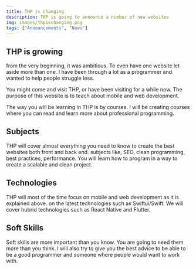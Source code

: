 ```yaml
---
title: THP is changing
description: THP is going to announce a number of new websites
img: images/thpischanging.png
tags: ["Announcements", "News"]
---
```


## THP is growing

from the very beginning, it was ambitious. To even have one website let aside more than one.
I have been through a lot as a programmer and wanted to help people struggle less.

You might come and visit THP, or have been visiting for a while now. The purpose of this website is to teach about mobile and web development.

The way you will be learning in THP is by courses. I will be creating courses where you can read and learn more about professional programming.

## Subjects

THP will cover almost everything you need to know to create the best websites both front and back end. subjects like, SEO, clean programming, best practices, performance. You will learn how to program in a way to create a scalable and clean project.

## Technologies

THP will most of the time focus on mobile and web development as it is explained above. on the latest technologies such as Swiftui/Swift. We will cover hubrid technologies such as React Native and Flutter.

## Soft Skills

Soft skills are more important than you know. You are going to need them more than you think. I will also try to give you the best advice to be able to be a good programmer and someone where people would want to work with.
